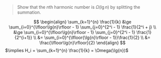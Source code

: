 > Show that the $n$th harmonic number is $\Omega(\lg{n})$ by splitting the summation.

$$
\begin{align}
	\sum_{k=1}^{n} \frac{1}{k}
&\ge \sum_{i=0}^{\lfloor\lg{n}\rfloor - 1} \sum_{j=0}^{2^i - 1} \frac{1}{2^i + j} \\
&\ge \sum_{i=0}^{\lfloor\lg{n}\rfloor - 1} \sum_{j=0}^{2^i - 1} \frac{1}{2^{i+1}} \\
&= \sum_{i=0}^{\lfloor{\lg{n}\rfloor - 1}}\frac{1}{2} \\
&= \frac{\lfloor\lg{n}\rfloor}{2}
\end{align}
$$
$\implies H_i = \sum_{k=1}^{n} \frac{1}{k} = \Omega(\lg{n})$

